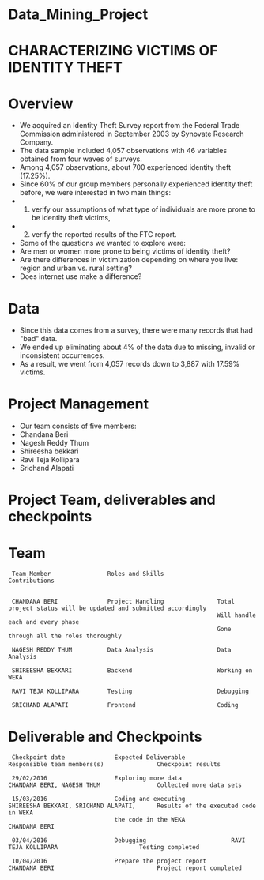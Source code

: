 # Data_Mining_Project

# CHARACTERIZING VICTIMS OF IDENTITY THEFT

# Overview

+ We acquired an Identity Theft Survey report from the Federal Trade Commission administered in September 2003 by Synovate Research Company.
+ The data sample included 4,057 observations with 46 variables obtained from four waves of surveys. 
+ Among 4,057 observations, about 700 experienced identity theft (17.25%). 
+ Since 60% of our group members personally experienced identity theft before, we were interested in two main things: 
+ 1. verify our assumptions of what type of individuals are more prone to be identity theft victims, 
+ 2. verify the reported results of the FTC report. 
+ Some of the questions we wanted to explore were: 
+ Are men or women more prone to being victims of identity theft? 
+ Are there differences in victimization depending on where you live: region and urban vs. rural setting? 
+ Does internet use make a difference?

# Data

+ Since this data comes from a survey, there were many records that had "bad" data. 
+ We ended up eliminating about 4% of the data due to missing, invalid or inconsistent occurrences. 
+ As a result, we went from 4,057 records down to 3,887 with 17.59% victims. 

# Project Management

+ Our team consists of five members:
+   Chandana Beri 
+   Nagesh Reddy Thum 
+   Shireesha bekkari
+   Ravi Teja Kollipara  
+   Srichand Alapati 

# Project Team, deliverables and checkpoints

# Team

     Team Member                Roles and Skills               Contributions
 
   
     CHANDANA BERI              Project Handling               Total project status will be updated and submitted accordingly
                                                               Will handle each and every phase
                                                               Gone through all the roles thoroughly
  
     NAGESH REDDY THUM          Data Analysis	               Data Analysis
   
     SHIREESHA BEKKARI          Backend	                       Working on WEKA
     
     RAVI TEJA KOLLIPARA        Testing	                       Debugging
   
     SRICHAND ALAPATI	        Frontend                       Coding



# Deliverable and Checkpoints


     Checkpoint date	          Expected Deliverable	           Responsible team members(s)	             Checkpoint results

     29/02/2016	                  Exploring more data	           CHANDANA BERI, NAGESH THUM	             Collected more data sets

     15/03/2016	                  Coding and executing             SHIREESHA BEKKARI, SRICHAND ALAPATI,      Results of the executed code in WEKA 
                                  the code in the WEKA 	           CHANDANA BERI
	
     03/04/2016	                  Debugging                        RAVI TEJA KOLLIPARA                       Testing completed

     10/04/2016	                  Prepare the project report	   CHANDANA BERI                             Project report completed

